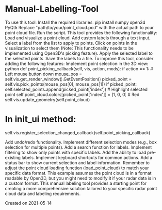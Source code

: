 # Manual-Labelling-Tool

To use this tool:
Install the required libraries: pip install numpy open3d PyQt5
Replace "path/to/your/point_cloud.pcd" with the actual path to your point cloud file.
Run the script.
This tool provides the following functionality:
Load and visualize a point cloud.
Add custom labels through a text input.
Select a label from the list to apply to points.
Click on points in the visualization to select them (Note: This functionality needs to be implemented using Open3D's picking feature).
Apply the selected label to the selected points.
Save the labels to a file.
To improve this tool, consider adding the following features:
Implement point selection in the 3D view:
python
def point_picking_callback(self, vis, action, mods):
    if action == 1:  # Left mouse button down
        mouse_pos = self.vis.get_render_window().GetEventPosition()
        picked_point = self.vis.pick_points(mouse_pos[0], mouse_pos[1])
        if picked_point:
            self.selected_points.append(picked_point['index'])
            # Highlight selected point
            self.point_cloud.colors[picked_point['index']] = [1, 0, 0]  # Red
            self.vis.update_geometry(self.point_cloud)

# In init_ui method:
self.vis.register_selection_changed_callback(self.point_picking_callback)

Add undo/redo functionality.
Implement different selection modes (e.g., box selection for multiple points).
Add a search function for labels.
Implement filtering to show only points with specific labels.
Add the ability to load pre-existing labels.
Implement keyboard shortcuts for common actions.
Add a status bar to show current selection and label information.
Remember to adjust the point cloud loading function (load_point_cloud) to match your specific data format. This example assumes the point cloud is in a format readable by Open3D, but you might need to modify it if your radar data is in a custom format.
This manual labeling tool provides a starting point for creating a more comprehensive solution tailored to your specific radar point cloud data and labeling requirements.



Created on 2021-05-14